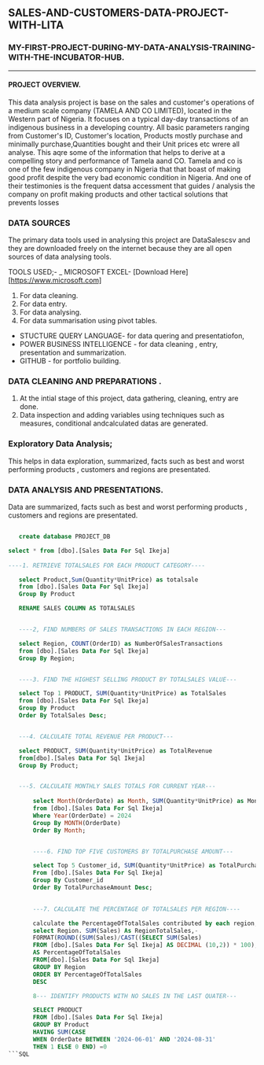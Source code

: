 ## SALES-AND-CUSTOMERS-DATA-PROJECT-WITH-LITA

### MY-FIRST-PROJECT-DURING-MY-DATA-ANALYSIS-TRAINING-WITH-THE-INCUBATOR-HUB.
---

#### PROJECT OVERVIEW.
This data analysis project is base on the sales and customer's operations of a medium scale company (TAMELA AND CO LIMITED), located in the Western part of Nigeria. It focuses on a typical day-day transactions of an indigenous business in a developing country. All basic parameters ranging from Customer's ID, Customer's location, Products mostly purchase and minimally purchase,Quantities bought and their Unit prices etc wrere all analyse. This aqre some of the information that helps to derive at a compelling story and performance of Tamela aand CO. Tamela and co is one of the few indigenous company in Nigeria that that boast of making good profit despite the very bad economic condition in Nigeria.
And one of their testimonies is the frequent datsa accessment that guides / analysis the company on profit making products and other tactical solutions that prevents losses

### DATA SOURCES
The primary data tools used in analysing this project are DataSalescsv and they are downloaded freely on the internet because they are all open sources of data analysing tools.

TOOLS USED;-
_ MICROSOFT EXCEL- [Download Here][https://www.microsoft.com]
1. For data cleaning.
2.  For data entry.
3.  For data analysing.
4.  For data summarisation using pivot tables.
  
- STUCTURE QUERY LANGUAGE- for data quering and presentatiofon,
- POWER BUSINESS INTELLIGENCE - for data cleaning , entry, presentation and summarization.
- GITHUB - for portfolio building.
  
### DATA CLEANING AND PREPARATIONS .
1. At the intial stage of this project, data gathering, cleaning, entry are done.
2. Data inspection and adding variables using techniques such as measures, conditional andcalculated datas are generated.

### Exploratory Data Analysis; 
  This helps in data exploration,  summarized, facts such as best and worst performing products , customers and regions are presentated.
  
### DATA ANALYSIS AND PRESENTATIONS.
 Data are summarized, facts such as best and worst performing products , customers and regions are presentated.

 ```SQL

	create database PROJECT_DB

select * from [dbo].[Sales Data For Sql Ikeja]
	
----1. RETRIEVE TOTALSALES FOR EACH PRODUCT CATEGORY----

	select Product,Sum(Quantity*UnitPrice) as totalsale
	from [dbo].[Sales Data For Sql Ikeja]
	Group By Product

	RENAME SALES COLUMN AS TOTALSALES


	----2, FIND NUMBERS OF SALES TRANSACTIONS IN EACH REGION---

	select Region, COUNT(OrderID) as NumberOfSalesTransactions
	from [dbo].[Sales Data For Sql Ikeja]
	Group By Region;


	----3. FIND THE HIGHEST SELLING PRODUCT BY TOTALSALES VALUE---

	select Top 1 PRODUCT, SUM(Quantity*UnitPrice) as TotalSales
	from [dbo].[Sales Data For Sql Ikeja]
	Group By Product
	Order By TotalSales Desc;


	---4. CALCULATE TOTAL REVENUE PER PRODUCT---

	select PRODUCT, SUM(Quantity*UnitPrice) as TotalRevenue
	from[dbo].[Sales Data For Sql Ikeja]
	Group By Product;


	---5. CALCULATE MONTHLY SALES TOTALS FOR CURRENT YEAR---
		
		select Month(OrderDate) as Month, SUM(Quantity*UnitPrice) as MonthlySalesTotals
		from [dbo].[Sales Data For Sql Ikeja] 
		Where Year(OrderDate) = 2024
		Group By MONTH(OrderDate)
		Order By Month;


		----6. FIND TOP FIVE CUSTOMERS BY TOTALPURCHASE AMOUNT---

		select Top 5 Customer_id, SUM(Quantity*UnitPrice) as TotalPurchaseAmount
		From [dbo].[Sales Data For Sql Ikeja]
		Group By Customer_id
		Order By TotalPurchaseAmount Desc;
					   

		---7. CALCULATE THE PERCENTAGE OF TOTALSALES PER REGION----

		calculate the PercentageOfTotalSales contributed by each region,-
		select Region. SUM(Sales) As RegionTotalSales,-
		FORMAT(ROUND((SUM(Sales)/CAST((SELECT SUM(Sales)
		FROM [dbo].[Sales Data For Sql Ikeja] AS DECIMAL (10,2)) * 100),1),'0.#')
		AS PercentageOfTotalSales
		FROM[dbo].[Sales Data For Sql Ikeja]
		GROUP BY Region
		ORDER BY PercentageOfTotalSales
		DESC

		8--- IDENTIFY PRODUCTS WITH NO SALES IN THE LAST QUATER---

		SELECT PRODUCT
		FROM [dbo].[Sales Data For Sql Ikeja]
		GROUP BY Product
		HAVING SUM(CASE
		WHEN OrderDate BETWEEN '2024-06-01' AND '2024-08-31'
		THEN 1 ELSE 0 END) =0
```SQL

 
